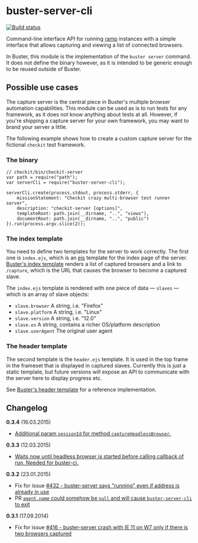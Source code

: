 # buster-server-cli #

[![Build status](https://secure.travis-ci.org/busterjs/buster-server-cli.png?branch=master)](http://travis-ci.org/busterjs/buster-server-cli)

Command-line interface API for running [ramp](https://github.com/busterjs/ramp/)
instances with a simple interface that allows capturing and viewing a list of
connected browsers.

In Buster, this module is the implementation of the `buster server` command. It
does not define the binary however, as it is intended to be generic enough to be
reused outside of Buster.

## Possible use cases ##

The capture server is the central piece in Buster's multiple browser automation
capabilities. This module can be used as is to run tests for any framework, as
it does not know anything about tests at all. However, if you're shipping a
capture server for your own framework, you may want to brand your server a
little.

The following example shows how to create a custom capture server for the
fictional `checkit` test framework.

### The binary ###

    // checkit/bin/checkit-server
    var path = require("path");
    var serverCli = require("buster-server-cli");

    serverCli.create(process.stdout, process.stderr, {
        missionStatement: "Checkit crazy multi-browser test runner server",
        description: "checkit-server [options]",
        templateRoot: path.join(__dirname, "..", "views"),
        documentRoot: path.join(__dirname, "..", "public")
    }).run(process.argv.slice(2));

### The index template ###

You need to define two templates for the server to work correctly. The first one
is `index.ejs`, which is an [ejs](http://embeddedjs.com/) template for the
index page of the server. [Buster's index template](https://github.com/busterjs/buster-server-cli/blob/master/views/index.ejs)
renders a list of captured browsers and a link to `/capture`, which is the
URL that causes the browser to become a captured slave.

The `index.ejs` template is rendered with one piece of data — `slaves` — which
is an array of slave objects:

* `slave.browser` A string, i.e. "Firefox"
* `slave.platform` A string, i.e. "Linux"
* `slave.version` A string, i.e. "12.0"
* `slave.os` A string, contains a richer OS/platform description
* `slave.userAgent` The original user agent

### The header template ###

The second template is the `header.ejs` template. It is used in the top frame
in the frameset that is displayed in captured slaves. Currently this is just
a static template, but future versions will expose an API to communicate with
the server here to display progress etc.

See [Buster's header template](https://github.com/busterjs/buster-server-cli/blob/master/views/header.ejs)
for a reference implementation.

## Changelog

**0.3.4** (16.03.2015)

* [Additional param `sessionId` for method `captureHeadlessBrowser`.](https://github.com/busterjs/buster-server-cli/commit/dcb4d19)

**0.3.3** (12.03.2015)

* [Waits now until headless browser is started before calling callback of run. Needed for buster-ci.](https://github.com/busterjs/buster-server-cli/commit/6cf0b3f290)

**0.3.2** (23.01.2015)

* Fix for issue [#432 - buster-server says "running" even if address is already in use](https://github.com/busterjs/buster/issues/432)
* PR [`agent.name` could somehow be `null` and will cause `buster-server-cli` to exit](https://github.com/busterjs/buster-server-cli/pull/6)

**0.3.1** (17.09.2014)

* Fix for issue [#416 - buster-server crash with IE 11 on W7 only if there is two browsers captured](https://github.com/busterjs/buster/issues/416)
